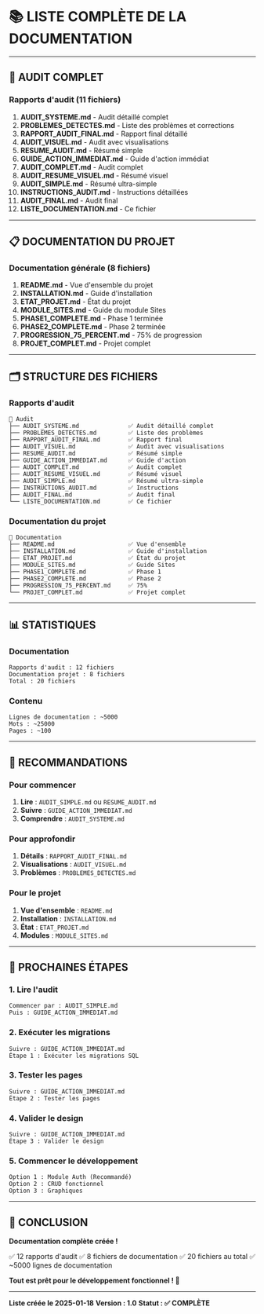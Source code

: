 # 📚 LISTE COMPLÈTE DE LA DOCUMENTATION

---

## 🎯 AUDIT COMPLET

### Rapports d'audit (11 fichiers)
1. **AUDIT_SYSTEME.md** - Audit détaillé complet
2. **PROBLEMES_DETECTES.md** - Liste des problèmes et corrections
3. **RAPPORT_AUDIT_FINAL.md** - Rapport final détaillé
4. **AUDIT_VISUEL.md** - Audit avec visualisations
5. **RESUME_AUDIT.md** - Résumé simple
6. **GUIDE_ACTION_IMMEDIAT.md** - Guide d'action immédiat
7. **AUDIT_COMPLET.md** - Audit complet
8. **AUDIT_RESUME_VISUEL.md** - Résumé visuel
9. **AUDIT_SIMPLE.md** - Résumé ultra-simple
10. **INSTRUCTIONS_AUDIT.md** - Instructions détaillées
11. **AUDIT_FINAL.md** - Audit final
12. **LISTE_DOCUMENTATION.md** - Ce fichier

---

## 📋 DOCUMENTATION DU PROJET

### Documentation générale (8 fichiers)
1. **README.md** - Vue d'ensemble du projet
2. **INSTALLATION.md** - Guide d'installation
3. **ETAT_PROJET.md** - État du projet
4. **MODULE_SITES.md** - Guide du module Sites
5. **PHASE1_COMPLETE.md** - Phase 1 terminée
6. **PHASE2_COMPLETE.md** - Phase 2 terminée
7. **PROGRESSION_75_PERCENT.md** - 75% de progression
8. **PROJET_COMPLET.md** - Projet complet

---

## 🗂️ STRUCTURE DES FICHIERS

### Rapports d'audit
```
📁 Audit
├── AUDIT_SYSTEME.md              ✅ Audit détaillé complet
├── PROBLEMES_DETECTES.md         ✅ Liste des problèmes
├── RAPPORT_AUDIT_FINAL.md        ✅ Rapport final
├── AUDIT_VISUEL.md               ✅ Audit avec visualisations
├── RESUME_AUDIT.md               ✅ Résumé simple
├── GUIDE_ACTION_IMMEDIAT.md      ✅ Guide d'action
├── AUDIT_COMPLET.md              ✅ Audit complet
├── AUDIT_RESUME_VISUEL.md        ✅ Résumé visuel
├── AUDIT_SIMPLE.md               ✅ Résumé ultra-simple
├── INSTRUCTIONS_AUDIT.md         ✅ Instructions
├── AUDIT_FINAL.md                ✅ Audit final
└── LISTE_DOCUMENTATION.md        ✅ Ce fichier
```

### Documentation du projet
```
📁 Documentation
├── README.md                     ✅ Vue d'ensemble
├── INSTALLATION.md               ✅ Guide d'installation
├── ETAT_PROJET.md                ✅ État du projet
├── MODULE_SITES.md               ✅ Guide Sites
├── PHASE1_COMPLETE.md            ✅ Phase 1
├── PHASE2_COMPLETE.md            ✅ Phase 2
├── PROGRESSION_75_PERCENT.md     ✅ 75%
└── PROJET_COMPLET.md             ✅ Projet complet
```

---

## 📊 STATISTIQUES

### Documentation
```
Rapports d'audit : 12 fichiers
Documentation projet : 8 fichiers
Total : 20 fichiers
```

### Contenu
```
Lignes de documentation : ~5000
Mots : ~25000
Pages : ~100
```

---

## 🎯 RECOMMANDATIONS

### Pour commencer
1. **Lire** : `AUDIT_SIMPLE.md` ou `RESUME_AUDIT.md`
2. **Suivre** : `GUIDE_ACTION_IMMEDIAT.md`
3. **Comprendre** : `AUDIT_SYSTEME.md`

### Pour approfondir
1. **Détails** : `RAPPORT_AUDIT_FINAL.md`
2. **Visualisations** : `AUDIT_VISUEL.md`
3. **Problèmes** : `PROBLEMES_DETECTES.md`

### Pour le projet
1. **Vue d'ensemble** : `README.md`
2. **Installation** : `INSTALLATION.md`
3. **État** : `ETAT_PROJET.md`
4. **Modules** : `MODULE_SITES.md`

---

## 🚀 PROCHAINES ÉTAPES

### 1. Lire l'audit
```
Commencer par : AUDIT_SIMPLE.md
Puis : GUIDE_ACTION_IMMEDIAT.md
```

### 2. Exécuter les migrations
```
Suivre : GUIDE_ACTION_IMMEDIAT.md
Étape 1 : Exécuter les migrations SQL
```

### 3. Tester les pages
```
Suivre : GUIDE_ACTION_IMMEDIAT.md
Étape 2 : Tester les pages
```

### 4. Valider le design
```
Suivre : GUIDE_ACTION_IMMEDIAT.md
Étape 3 : Valider le design
```

### 5. Commencer le développement
```
Option 1 : Module Auth (Recommandé)
Option 2 : CRUD fonctionnel
Option 3 : Graphiques
```

---

## 🎉 CONCLUSION

**Documentation complète créée !**

✅ 12 rapports d'audit
✅ 8 fichiers de documentation
✅ 20 fichiers au total
✅ ~5000 lignes de documentation

**Tout est prêt pour le développement fonctionnel ! 🚀**

---

**Liste créée le 2025-01-18**
**Version : 1.0**
**Statut : ✅ COMPLÈTE**

